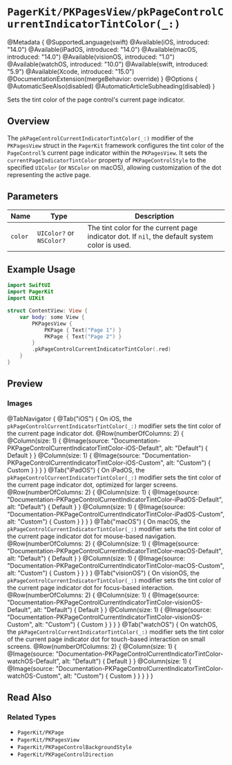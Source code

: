 # ``PagerKit/PKPagesView/pkPageControlCurrentIndicatorTintColor(_:)``

@Metadata {
    @SupportedLanguage(swift)
    @Available(iOS, introduced: "14.0")
    @Available(iPadOS, introduced: "14.0")
    @Available(macOS, introduced: "14.0")
    @Available(visionOS, introduced: "1.0")
    @Available(watchOS, introduced: "10.0")
    @Available(swift, introduced: "5.9")
    @Available(Xcode, introduced: "15.0")
    @DocumentationExtension(mergeBehavior: override)
}
@Options {
    @AutomaticSeeAlso(disabled)
    @AutomaticArticleSubheading(disabled)
}

Sets the tint color of the page control's current page indicator.

## Overview

The `pkPageControlCurrentIndicatorTintColor(_:)` modifier of the `PKPagesView` struct in the `PagerKit` framework configures the tint color of the `PageControl`’s current page indicator within the `PKPagesView`. It sets the `currentPageIndicatorTintColor` property of `PKPageControlStyle` to the specified `UIColor` (or `NSColor` on macOS), allowing customization of the dot representing the active page. 

## Parameters

| Name | Type | Description |
|------|------|-------------|
| `color` | `UIColor?` or `NSColor?` | The tint color for the current page indicator dot. If `nil`, the default system color is used. |

## Example Usage

```swift
import SwiftUI
import PagerKit
import UIKit

struct ContentView: View {
    var body: some View {
        PKPagesView {
            PKPage { Text("Page 1") }
            PKPage { Text("Page 2") }
        }
        .pkPageControlCurrentIndicatorTintColor(.red)
    }
}
```

## Preview

### Images

@TabNavigator {
    @Tab("iOS") {
        On iOS, the `pkPageControlCurrentIndicatorTintColor(_:)` modifier sets the tint color of the current page indicator dot.
        @Row(numberOfColumns: 2) {
            @Column(size: 1) {
                @Image(source: "Documentation-PKPageControlCurrentIndicatorTintColor-iOS-Default", alt: "Default") {
                    Default
                }
            }
            @Column(size: 1) {
                @Image(source: "Documentation-PKPageControlCurrentIndicatorTintColor-iOS-Custom", alt: "Custom") {
                    Custom
                }
            }
        }
    }
    @Tab("iPadOS") {
        On iPadOS, the `pkPageControlCurrentIndicatorTintColor(_:)` modifier sets the tint color of the current page indicator dot, optimized for larger screens.
        @Row(numberOfColumns: 2) {
            @Column(size: 1) {
                @Image(source: "Documentation-PKPageControlCurrentIndicatorTintColor-iPadOS-Default", alt: "Default") {
                    Default
                }
            }
            @Column(size: 1) {
                @Image(source: "Documentation-PKPageControlCurrentIndicatorTintColor-iPadOS-Custom", alt: "Custom") {
                    Custom
                }
            }
        }
    }
    @Tab("macOS") {
        On macOS, the `pkPageControlCurrentIndicatorTintColor(_:)` modifier sets the tint color of the current page indicator dot for mouse-based navigation.
        @Row(numberOfColumns: 2) {
            @Column(size: 1) {
                @Image(source: "Documentation-PKPageControlCurrentIndicatorTintColor-macOS-Default", alt: "Default") {
                    Default
                }
            }
            @Column(size: 1) {
                @Image(source: "Documentation-PKPageControlCurrentIndicatorTintColor-macOS-Custom", alt: "Custom") {
                    Custom
                }
            }
        }
    }
    @Tab("visionOS") {
        On visionOS, the `pkPageControlCurrentIndicatorTintColor(_:)` modifier sets the tint color of the current page indicator dot for focus-based interaction.
        @Row(numberOfColumns: 2) {
            @Column(size: 1) {
                @Image(source: "Documentation-PKPageControlCurrentIndicatorTintColor-visionOS-Default", alt: "Default") {
                    Default
                }
            }
            @Column(size: 1) {
                @Image(source: "Documentation-PKPageControlCurrentIndicatorTintColor-visionOS-Custom", alt: "Custom") {
                    Custom
                }
            }
        }
    }
    @Tab("watchOS") {
        On watchOS, the `pkPageControlCurrentIndicatorTintColor(_:)` modifier sets the tint color of the current page indicator dot for touch-based interaction on small screens.
        @Row(numberOfColumns: 2) {
            @Column(size: 1) {
                @Image(source: "Documentation-PKPageControlCurrentIndicatorTintColor-watchOS-Default", alt: "Default") {
                    Default
                }
            }
            @Column(size: 1) {
                @Image(source: "Documentation-PKPageControlCurrentIndicatorTintColor-watchOS-Custom", alt: "Custom") {
                    Custom
                }
            }
        }
    }
}

## Read Also

### Related Types
- ``PagerKit/PKPage``
- ``PagerKit/PKPagesView``
- ``PagerKit/PKPageControlBackgroundStyle``
- ``PagerKit/PKPageControlDirection``
